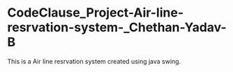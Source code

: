 # CodeClause_Project-Air-line-resrvation-system-_Chethan-Yadav-B
This is a Air line resrvation system created using java swing.

